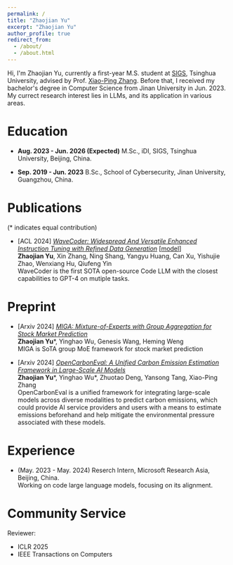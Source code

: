 ```yaml
---
permalink: /
title: "Zhaojian Yu"
excerpt: "Zhaojian Yu"
author_profile: true
redirect_from: 
  - /about/
  - /about.html
---
```


Hi, I'm Zhaojian Yu, currently a first-year M.S. student at [SIGS](https://www.sigs.tsinghua.edu.cn/en/), Tsinghua University, advised by Prof. [Xiao-Ping Zhang](https://www.tbsi.edu.cn/zxp_en/main.htm). Before that, I received my bachelor's degree in Computer Science from Jinan University in Jun. 2023. My currect research interest lies in LLMs, and its application in various areas.


Education
======

- **Aug. 2023 - Jun. 2026 (Expected)** M.Sc., iDI, SIGS, Tsinghua University, Beijing, China.

- **Sep. 2019 - Jun. 2023** B.Sc., School of Cybersecurity, Jinan University, Guangzhou, China.


Publications
======
(\* indicates equal contribution)

- [ACL 2024] [*WaveCoder: Widespread And Versatile Enhanced Instruction Tuning with Refined Data Generation*](https://arxiv.org/abs/2312.14187) [[model](https://huggingface.co/microsoft/wavecoder-ultra-6.7b)]
<br> **Zhaojian Yu**, Xin Zhang, Ning Shang, Yangyu Huang, Can Xu, Yishujie Zhao, Wenxiang Hu, Qiufeng Yin
<br> WaveCoder is the first SOTA open-source Code LLM with the closest capabilities to GPT-4 on mutiple tasks.

Preprint
======

- [Arxiv 2024] [*MIGA: Mixture-of-Experts with Group Aggregation for Stock Market Prediction*](https://arxiv.org/abs/2410.02241) 
<br> **Zhaojian Yu**\*, Yinghao Wu, Genesis Wang, Heming Weng
<br> MIGA is SoTA group MoE framework for stock market prediction

- [Arxiv 2024] [*OpenCarbonEval: A Unified Carbon Emission Estimation Framework in Large-Scale AI Models*](https://arxiv.org/abs/2405.12843) 
<br> **Zhaojian Yu**\*, Yinghao Wu\*, Zhuotao Deng, Yansong Tang, Xiao-Ping Zhang
<br> OpenCarbonEval is a unified framework for integrating large-scale models across diverse modalities to predict carbon emissions, which could provide AI service providers and users with a means to estimate emissions beforehand and help mitigate the environmental pressure associated with these models.


Experience
======
- (May. 2023 - May. 2024) Reserch Intern, Microsoft Research Asia, Beijing, China.
<br> Working on code large language models, focusing on its alignment.

Community Service
======
Reviewer:
- ICLR 2025
- IEEE Transactions on Computers

